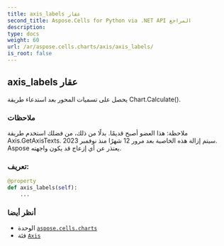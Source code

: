 ```yaml
---
title: axis_labels عقار
second_title: Aspose.Cells for Python via .NET API المراجع
description:
type: docs
weight: 60
url: /ar/aspose.cells.charts/axis/axis_labels/
is_root: false
---
```

##  axis_labels عقار

يحصل على تسميات المحور بعد استدعاء طريقة Chart.Calculate().

###  ملاحظات

 ملاحظة: هذا العضو أصبح قديمًا. بدلًا من ذلك،
من فضلك استخدم طريقة Axis.GetAxisTexts.
 سيتم إزالة هذه الخاصية بعد مرور 12 شهرًا منذ نوفمبر 2023.
Aspose يعتذر عن أي إزعاج قد يكون واجهته.
###  تعريف:
```python
@property
def axis_labels(self):
    ...
```

###  أنظر أيضا
* الوحدة [`aspose.cells.charts`](../../)
* فئة [`Axis`](/cells/python-net/ar/aspose.cells.charts/axis)

